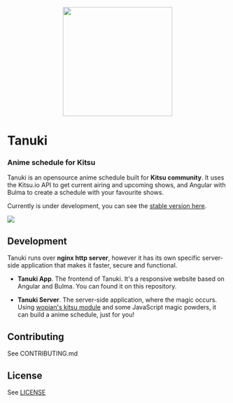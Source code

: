 <p align="center">
    <img src="https://image.flaticon.com/icons/svg/235/235394.svg" width="250" />
</p>

# Tanuki
### Anime schedule for Kitsu

Tanuki is an opensource anime schedule built for **Kitsu community**. It uses the Kitsu.io API to get current airing and upcoming shows, and Angular with Bulma to create a schedule with your favourite shows.

Currently is under development, you can see the [stable version here](https://www.tanukiapp.xyz/).

![](./tanuki.jpg)

## Development

Tanuki runs over **nginx http server**, however it has its own specific server-side application that makes it faster, secure and functional.

* **Tanuki App**. The frontend of Tanuki. It's a responsive website based on Angular and Bulma. You can found it on this repository.

* **Tanuki Server**. The server-side application, where the magic occurs. Using [wopian's kitsu module](https://github.com/wopian/kitsu) and some JavaScript magic powders, it can build a anime schedule, just for you!

## Contributing

See CONTRIBUTING.md

## License

See [LICENSE](./LICENSE)

